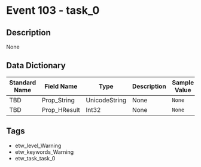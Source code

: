 # Event 103 - task_0

## Description
None

## Data Dictionary
|Standard Name|Field Name|Type|Description|Sample Value|
|---|---|---|---|---|
|TBD|Prop_String|UnicodeString|None|`None`|
|TBD|Prop_HResult|Int32|None|`None`|

## Tags
* etw_level_Warning
* etw_keywords_Warning
* etw_task_task_0